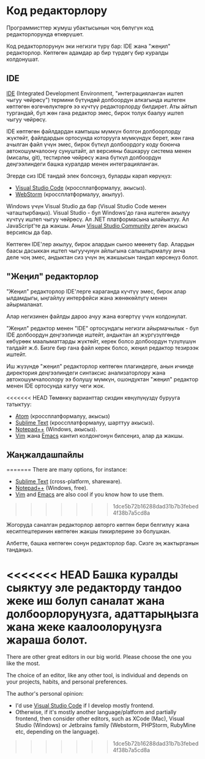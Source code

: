 # Код редакторлору

Программисттер жумуш убактысынын чоң бөлүгүн код редакторлорунда өткөрүшөт.

Код редакторлорунун эки негизги түрү бар: IDE жана "жеңил" редакторлор. Көптөгөн адамдар ар бир түрдөгү бир куралды колдонушат.

## IDE

[IDE](https://en.wikipedia.org/wiki/Integrated_development_environment) (Integrated Development Environment, "интеграцияланган иштеп чыгуу чөйрөсү") термини бүтүндөй долбоордун алкагында иштеген көптөгөн өзгөчөлүктөргө ээ күчтүү редакторлорду билдирет. Аты айтып тургандай, бул жөн гана редактор эмес, бирок толук баалуу иштеп чыгуу чөйрөсү.

IDE көптөгөн файлдардан камтышы мүмкүн болгон долбоорлорду жүктөйт, файлдардын ортосунда которууга мүмкүндүк берет, жөн гана ачылган файл үчүн эмес, бирок бүткүл долбоордогу коду боюнча автокошумчалоону сунуштайт, ал версияны башкаруу система менен (мисалы, git), тестирлөө чөйрөсү жана бүткүл долбоордун деңгээлиндеги башка куралдар менен интеграцияланган.

Эгерде сиз IDE тандай элек болсоңуз, буларды карап көрүңүз:

- [Visual Studio Code](https://code.visualstudio.com/) (кроссплатформалуу, акысыз).
- [WebStorm](https://www.jetbrains.com/webstorm/) (кроссплатформалуу, акылуу).

Windows үчүн Visual Studio да бар (Visual Studio Code менен чаташтырбаңыз). Visual Studio - бул Windows'до гана иштеген акылуу күчтүү иштеп чыгуу чөйрөсү. Ал .NET платформасына ылайыктуу. Ал JavaScript'те да жакшы. Анын [Visual Studio Community](https://www.visualstudio.com/vs/community/) деген акысыз версиясы да бар.

Көптөгөн IDE'лер акылуу, бирок алардын сыноо мөөнөтү бар. Алардын баасы дасыккан иштеп чыгуучунун айлыгына салыштырмалуу анча деле чоң эмес, андыктан сиз үчүн эң жакшысын тандап көрсөңүз болот.

## "Жеңил" редакторлор

"Жеңил" редакторлор IDE'лерге караганда күчтүү эмес, бирок алар ылдамдыгы, ыңгайлуу интерфейси жана жөнөкөйлүгү менен айырмаланат.

Алар негизинен файлды дароо ачуу жана өзгөртүү үчүн колдонулат.

"Жеңил" редактор менен "IDE" ортосундагы негизги айырмачылык - бул IDE долбоордун деңгээлинде иштейт, андыктан ал жүргүзүлгөндө көбүрөөк маалыматтарды жүктөйт, керек болсо долбоордун түзүлүшүн талдайт ж.б. Бизге бир гана файл керек болсо, жеңил редактор тезирээк иштейт.

Иш жүзүндө "жеңил" редакторлор көптөгөн плагиндерге, анын ичинде директория деңгээлиндеги синтаксис анализаторлору жана автокошумчалоолору ээ болушу мүмкүн, ошондуктан "жеңил" редактор менен IDE ортосунда катуу чеги жок.

<<<<<<< HEAD
Төмөнкү варианттар сиздин көңүлүңүздү бурууга татыктуу:
- [Atom](https://atom.io) (кроссплатформалуу, акысыз)
- [Sublime Text](http://www.sublimetext.com) (кроссплатформалуу, шарттуу акысыз).
- [Notepad++](https://notepad-plus-plus.org/) (Windows, акысыз).
- [Vim](http://www.vim.org/) жана [Emacs](https://www.gnu.org/software/emacs/) кантип колдонгонун билсеңиз, алар да жакшы.

## Жаңжалдашпайлы
=======
There are many options, for instance:

- [Sublime Text](https://www.sublimetext.com/) (cross-platform, shareware).
- [Notepad++](https://notepad-plus-plus.org/) (Windows, free).
- [Vim](https://www.vim.org/) and [Emacs](https://www.gnu.org/software/emacs/) are also cool if you know how to use them.
>>>>>>> 1dce5b72b16288dad31b7b3febed4f38b7a5cd8a

Жогоруда саналган редакторлор авторго көптөн бери белгилүү жана кесиптештеринин көптөгөн жакшы пикирлерине ээ болушкан.

Албетте, башка көптөгөн сонун редакторлор бар. Сизге эң жактырганын тандаңыз.

<<<<<<< HEAD
Башка куралды сыяктуу эле редакторду тандоо жеке иш болуп саналат жана долбоорлоруңузга, адаттарыңызга жана жеке каалоолоруңузга жараша болот.
=======
There are other great editors in our big world. Please choose the one you like the most.

The choice of an editor, like any other tool, is individual and depends on your projects, habits, and personal preferences.

The author's personal opinion:

- I'd use [Visual Studio Code](https://code.visualstudio.com/) if I develop mostly frontend.
- Otherwise, if it's mostly another language/platform and partially frontend, then consider other editors, such as XCode (Mac), Visual Studio (Windows) or Jetbrains family (Webstorm, PHPStorm, RubyMine etc, depending on the language).
>>>>>>> 1dce5b72b16288dad31b7b3febed4f38b7a5cd8a
